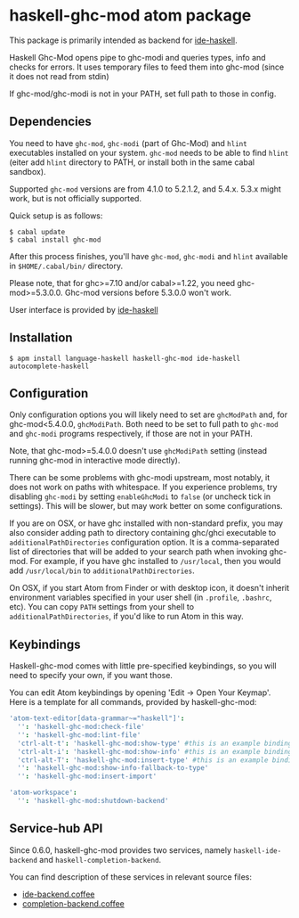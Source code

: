# haskell-ghc-mod atom package

This package is primarily intended as backend for [ide-haskell](https://atom.io/packages/ide-haskell).

Haskell Ghc-Mod opens pipe to ghc-modi and queries types, info and checks
for errors. It uses temporary files to feed them into ghc-mod (since it does
not read from stdin)

If ghc-mod/ghc-modi is not in your PATH, set full path to those in config.

## Dependencies

You need to have `ghc-mod`, `ghc-modi` (part of Ghc-Mod) and `hlint` executables
installed on your system. `ghc-mod` needs to be able to find `hlint` (eiter add `hlint` directory to PATH, or install both in the same cabal sandbox).

Supported `ghc-mod` versions are from 4.1.0 to 5.2.1.2, and 5.4.x. 5.3.x might work, but is not officially supported.

Quick setup is as follows:

```
$ cabal update
$ cabal install ghc-mod
```

After this process finishes, you'll have `ghc-mod`, `ghc-modi` and `hlint` available in `$HOME/.cabal/bin/` directory.

Please note, that for ghc>=7.10 and/or cabal>=1.22, you need ghc-mod>=5.3.0.0. Ghc-mod versions before 5.3.0.0 won't work.

User interface is provided by [ide-haskell](https://atom.io/packages/ide-haskell)

## Installation

```
$ apm install language-haskell haskell-ghc-mod ide-haskell autocomplete-haskell
```

## Configuration

Only configuration options you will likely need to set are `ghcModPath` and,
for ghc-mod<5.4.0.0, `ghcModiPath`. Both need to be set to full path to `ghc-mod` and `ghc-modi` programs respectively, if those are not in your PATH.

Note, that ghc-mod>=5.4.0.0 doesn't use `ghcModiPath` setting (instead running
ghc-mod in interactive mode directly).

There can be some problems with ghc-modi upstream, most notably, it does not
work on paths with whitespace. If you experience problems, try disabling
`ghc-modi` by setting `enableGhcModi` to `false` (or uncheck tick in settings).
This will be slower, but may work better on some configurations.

If you are on OSX, or have ghc installed with non-standard prefix, you may also
consider adding path to directory containing ghc/ghci executable to
`additionalPathDirectories` configuration option. It is a comma-separated list
of directories that will be added to your search path when invoking ghc-mod.
For example, if you have ghc installed to `/usr/local`, then you would add
`/usr/local/bin` to `additionalPathDirectories`.

On OSX, if you start Atom from Finder or with desktop icon, it doesn't inherit
environment variables specified in your user shell (in `.profile`, `.bashrc`,
etc). You can copy `PATH` settings from your shell to
`additionalPathDirectories`, if you'd like to run Atom in this way.

## Keybindings

Haskell-ghc-mod comes with little pre-specified keybindings, so you will need to specify your own, if you want those.

You can edit Atom keybindings by opening 'Edit → Open Your Keymap'. Here is a template for all commands, provided by haskell-ghc-mod:

```cson
'atom-text-editor[data-grammar~="haskell"]':
  '': 'haskell-ghc-mod:check-file'
  '': 'haskell-ghc-mod:lint-file'
  'ctrl-alt-t': 'haskell-ghc-mod:show-type' #this is an example binding
  'ctrl-alt-i': 'haskell-ghc-mod:show-info' #this is an example binding
  'ctrl-alt-T': 'haskell-ghc-mod:insert-type' #this is an example binding
  '': 'haskell-ghc-mod:show-info-fallback-to-type'
  '': 'haskell-ghc-mod:insert-import'

'atom-workspace':
  '': 'haskell-ghc-mod:shutdown-backend'
```

## Service-hub API

Since 0.6.0, haskell-ghc-mod provides two services, namely `haskell-ide-backend`
and `haskell-completion-backend`.

You can find description of these services in relevant source files:

* [ide-backend.coffee][1]
* [completion-backend.coffee][2]

[1]:https://github.com/atom-haskell/haskell-ghc-mod/blob/master/lib/ide-backend.coffee
[2]:https://github.com/atom-haskell/haskell-ghc-mod/blob/master/lib/completion-backend.coffee
